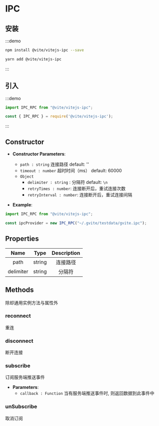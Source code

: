 # IPC 

## 安装

:::demo
```bash tab:npm
npm install @vite/vitejs-ipc --save
```

```bash tab:yarn
yarn add @vite/vitejs-ipc
```
:::

## 引入

:::demo
```javascript tab:ES6
import IPC_RPC from "@vite/vitejs-ipc";
```

```javascript tab:require
const { IPC_RPC } = require('@vite/vitejs-ipc');
```
:::

## Constructor

- **Constructor Parameters**: 
  * `path : string` 连接路径  default: ''
  * `timeout : number` 超时时间（ms） default: 60000
  * `Object` 
	- `delimiter : string` : 分隔符 default: `\n`
    - `retryTimes : number`: 连接断开后，重试连接次数
    - `retryInterval : number`: 连接断开后，重试连接间隔

- **Example**:
```javascript
import IPC_RPC from "@vite/vitejs-ipc";

const ipcProvider = new IPC_RPC("~/.gvite/testdata/gvite.ipc");
```

## Properties

|  Name  | Type | Description |
|:------------:|:-----:|:-----:|
| path | string | 连接路径 |
| delimiter | string | 分隔符 |

## Methods
除却通用实例方法与属性外

### reconnect
重连

### disconnect
断开连接

### subscribe
订阅服务端推送事件

- **Parameters**: 
  * `callback : Function` 当有服务端推送事件时, 则返回数据到此事件中

### unSubscribe
取消订阅
